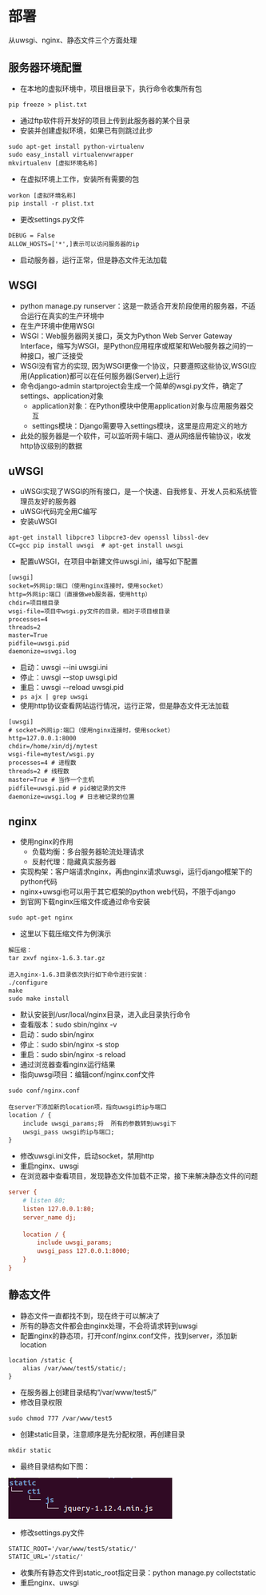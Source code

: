# 部署

从uwsgi、nginx、静态文件三个方面处理

## 服务器环境配置

- 在本地的虚拟环境中，项目根目录下，执行命令收集所有包

```
pip freeze > plist.txt
```

- 通过ftp软件将开发好的项目上传到此服务器的某个目录
- 安装并创建虚拟环境，如果已有则跳过此步

```
sudo apt-get install python-virtualenv
sudo easy_install virtualenvwrapper
mkvirtualenv [虚拟环境名称]
```

- 在虚拟环境上工作，安装所有需要的包

```
workon [虚拟环境名称]
pip install -r plist.txt
```

- 更改settings.py文件

```
DEBUG = False
ALLOW_HOSTS=['*',]表示可以访问服务器的ip
```

- 启动服务器，运行正常，但是静态文件无法加载

## WSGI

- python manage.py runserver：这是一款适合开发阶段使用的服务器，不适合运行在真实的生产环境中
- 在生产环境中使用WSGI
- WSGI：Web服务器网关接口，英文为Python Web Server Gateway Interface，缩写为WSGI，是Python应用程序或框架和Web服务器之间的一种接口，被广泛接受
- WSGI没有官方的实现, 因为WSGI更像一个协议，只要遵照这些协议,WSGI应用(Application)都可以在任何服务器(Server)上运行
- 命令django-admin startproject会生成一个简单的wsgi.py文件，确定了settings、application对象
  - application对象：在Python模块中使用application对象与应用服务器交互
  - settings模块：Django需要导入settings模块，这里是应用定义的地方
- 此处的服务器是一个软件，可以监听网卡端口、遵从网络层传输协议，收发http协议级别的数据

## uWSGI

- uWSGI实现了WSGI的所有接口，是一个快速、自我修复、开发人员和系统管理员友好的服务器
- uWSGI代码完全用C编写
- 安装uWSGI

```
apt-get install libpcre3 libpcre3-dev openssl libssl-dev
CC=gcc pip install uwsgi  # apt-get install uwsgi
```

- 配置uWSGI，在项目中新建文件uwsgi.ini，编写如下配置

```
[uwsgi]
socket=外网ip:端口（使用nginx连接时，使用socket）
http=外网ip:端口（直接做web服务器，使用http）
chdir=项目根目录
wsgi-file=项目中wsgi.py文件的目录，相对于项目根目录
processes=4
threads=2
master=True
pidfile=uwsgi.pid
daemonize=uswgi.log
```

- 启动：uwsgi --ini uwsgi.ini
- 停止：uwsgi --stop uwsgi.pid
- 重启：uwsgi --reload uwsgi.pid
- `ps ajx | grep uwsgi`
- 使用http协议查看网站运行情况，运行正常，但是静态文件无法加载

````
[uwsgi]
# socket=外网ip:端口（使用nginx连接时，使用socket）
http=127.0.0.1:8000
chdir=/home/xin/dj/mytest
wsgi-file=mytest/wsgi.py
processes=4 # 进程数
threads=2 # 线程数
master=True # 当作一个主机
pidfile=uwsgi.pid # pid被记录的文件
daemonize=uwsgi.log # 日志被记录的位置
````

## nginx

- 使用nginx的作用
  - 负载均衡：多台服务器轮流处理请求
  - 反射代理：隐藏真实服务器
- 实现构架：客户端请求nginx，再由nginx请求uwsgi，运行django框架下的python代码
- nginx+uwsgi也可以用于其它框架的python web代码，不限于django
- 到官网下载nginx压缩文件或通过命令安装

```
sudo apt-get nginx
```

- 这里以下载压缩文件为例演示

```
解压缩：
tar zxvf nginx-1.6.3.tar.gz

进入nginx-1.6.3目录依次执行如下命令进行安装：
./configure
make
sudo make install
```

- 默认安装到/usr/local/nginx目录，进入此目录执行命令
- 查看版本：sudo sbin/nginx -v
- 启动：sudo sbin/nginx
- 停止：sudo sbin/nginx -s stop
- 重启：sudo sbin/nginx -s reload
- 通过浏览器查看nginx运行结果
- 指向uwsgi项目：编辑conf/nginx.conf文件

```
sudo conf/nginx.conf

在server下添加新的location项，指向uwsgi的ip与端口
location / {
    include uwsgi_params;将  所有的参数转到uwsgi下
    uwsgi_pass uwsgi的ip与端口;
}
```

- 修改uwsgi.ini文件，启动socket，禁用http
- 重启nginx、uwsgi
- 在浏览器中查看项目，发现静态文件加载不正常，接下来解决静态文件的问题

`````ini
server {
	# listen 80;
	listen 127.0.0.1:80;
	server_name dj;

	location / {
		include uwsgi_params;
		uwsgi_pass 127.0.0.1:8000;
	}
}
`````

## 静态文件

- 静态文件一直都找不到，现在终于可以解决了
- 所有的静态文件都会由nginx处理，不会将请求转到uwsgi
- 配置nginx的静态项，打开conf/nginx.conf文件，找到server，添加新location

```
location /static {
    alias /var/www/test5/static/;
}
```

- 在服务器上创建目录结构“/var/www/test5/”
- 修改目录权限

```
sudo chmod 777 /var/www/test5
```

- 创建static目录，注意顺序是先分配权限，再创建目录

```
mkdir static
```

- 最终目录结构如下图：

![static](images/static.png)

- 修改settings.py文件

```
STATIC_ROOT='/var/www/test5/static/'
STATIC_URL='/static/'
```

- 收集所有静态文件到static_root指定目录：python manage.py collectstatic
- 重启nginx、uwsgi
